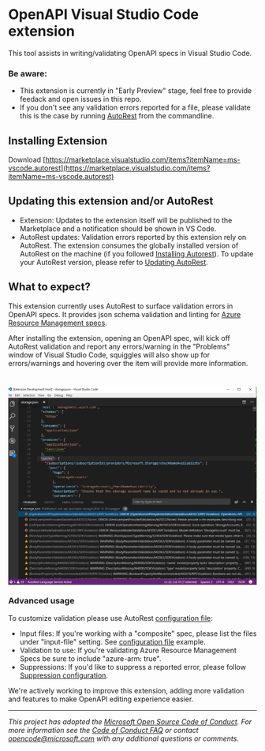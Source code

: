 # OpenAPI Visual Studio Code extension

This tool assists in writing/validating OpenAPI specs in Visual Studio Code.

### Be aware: 

 - This extension is currently in "Early Preview" stage, feel free to provide feedack and open issues in this repo. 
 - If you don't see any validation errors reported for a file, please validate this is the case by running [AutoRest](https://github.com/Azure/autorest/blob/ceef1e6acf6e2f82458a5b2b606f842e6049fe52/docs/developer/validation-rules/readme.md) from the commandline. 

## Installing Extension

Download [https://marketplace.visualstudio.com/items?itemName=ms-vscode.autorest](https://marketplace.visualstudio.com/items?itemName=ms-vscode.autorest)

## Updating this extension and/or AutoRest

- Extension: Updates to the extension itself will be published to the Marketplace and a notification should be shown in VS Code. 
- AutoRest updates: Validation errors reported by this extension rely on AutoRest. The extension consumes the globally installed version of AutoRest on the machine (if you followed [Installing Autorest](https://github.com/Azure/autorest#installing-autorest)). To update your AutoRest version, please refer to [Updating AutoRest](https://github.com/Azure/autorest#updating-autorest).

## What to expect?

This extension currently uses AutoRest to surface validation errors in OpenAPI specs. It provides json schema validation and linting for [Azure Resource Management specs](https://github.com/Azure/azure-rest-api-specs).

After installing the extension, opening an OpenAPI spec, will kick off AutoRest validation and report any errors/warning in the "Problems" window of Visual Studio Code, squiggles will also show up for errors/warnings and hovering over the item will provide more information. 

# <img align="center" src="./images/VScode-extension.png">

### Advanced usage

To customize validation please use AutoRest [configuration file](https://github.com/Azure/autorest/tree/97b68250afd96111f79047e24e22eeb82a30426f/src/autorest-core/test/variations/suppressions):
- Input files: If you're working with a "composite" spec, please list the files under "input-file" setting. See [configuration file](https://github.com/Azure/autorest/tree/97b68250afd96111f79047e24e22eeb82a30426f/src/autorest-core/test/variations/suppressions) example.
- Validation to use: If you're validating Azure Resource Management Specs be sure to include "azure-arm: true". 
- Suppressions: If you'd like to suppress a reported error, please follow [Suppression configuration](https://github.com/Azure/autorest/tree/97b68250afd96111f79047e24e22eeb82a30426f/src/autorest-core/test/variations/suppressions#suppressions).

We're actively working to improve this extension, adding more validation and features to make OpenAPI editing experience easier.

---
_This project has adopted the [Microsoft Open Source Code of Conduct](https://opensource.microsoft.com/codeofconduct/). For more information see the [Code of Conduct FAQ](https://opensource.microsoft.com/codeofconduct/faq/) or contact [opencode@microsoft.com](mailto:opencode@microsoft.com) with any additional questions or comments._